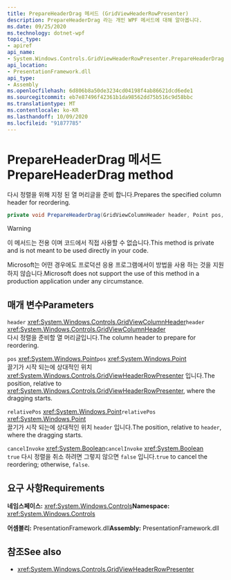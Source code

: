 ```yaml
---
title: PrepareHeaderDrag 메서드 (GridViewHeaderRowPresenter)
description: PrepareHeaderDrag 라는 개인 WPF 메서드에 대해 알아봅니다.
ms.date: 09/25/2020
ms.technology: dotnet-wpf
topic_type:
- apiref
api_name:
- System.Windows.Controls.GridViewHeaderRowPresenter.PrepareHeaderDrag
api_location:
- PresentationFramework.dll
api_type:
- Assembly
ms.openlocfilehash: 6d806b8a50de3234cd04198f4ab86621dcd6ede1
ms.sourcegitcommit: eb7e87496f42361b1da98562dd75b516c9d58bbc
ms.translationtype: MT
ms.contentlocale: ko-KR
ms.lasthandoff: 10/09/2020
ms.locfileid: "91877785"
---
```

# <a name="prepareheaderdrag-method"></a><span data-ttu-id="47683-103">PrepareHeaderDrag 메서드</span><span class="sxs-lookup"><span data-stu-id="47683-103">PrepareHeaderDrag method</span></span>

<span data-ttu-id="47683-104">다시 정렬을 위해 지정 된 열 머리글을 준비 합니다.</span><span class="sxs-lookup"><span data-stu-id="47683-104">Prepares the specified column header for reordering.</span></span>

```csharp
private void PrepareHeaderDrag(GridViewColumnHeader header, Point pos, Point relativePos, bool cancelInvoke)
```

> [!WARNING]
> <span data-ttu-id="47683-105">이 메서드는 전용 이며 코드에서 직접 사용할 수 없습니다.</span><span class="sxs-lookup"><span data-stu-id="47683-105">This method is private and is not meant to be used directly in your code.</span></span>
>
> <span data-ttu-id="47683-106">Microsoft는 어떤 경우에도 프로덕션 응용 프로그램에서이 방법을 사용 하는 것을 지원 하지 않습니다.</span><span class="sxs-lookup"><span data-stu-id="47683-106">Microsoft does not support the use of this method in a production application under any circumstance.</span></span>

## <a name="parameters"></a><span data-ttu-id="47683-107">매개 변수</span><span class="sxs-lookup"><span data-stu-id="47683-107">Parameters</span></span>

<span data-ttu-id="47683-108">`header` <xref:System.Windows.Controls.GridViewColumnHeader></span><span class="sxs-lookup"><span data-stu-id="47683-108">`header` <xref:System.Windows.Controls.GridViewColumnHeader></span></span>\
<span data-ttu-id="47683-109">다시 정렬을 준비할 열 머리글입니다.</span><span class="sxs-lookup"><span data-stu-id="47683-109">The column header to prepare for reordering.</span></span>

<span data-ttu-id="47683-110">`pos` <xref:System.Windows.Point></span><span class="sxs-lookup"><span data-stu-id="47683-110">`pos` <xref:System.Windows.Point></span></span>\
<span data-ttu-id="47683-111">끌기가 시작 되는에 상대적인 위치 <xref:System.Windows.Controls.GridViewHeaderRowPresenter> 입니다.</span><span class="sxs-lookup"><span data-stu-id="47683-111">The position, relative to <xref:System.Windows.Controls.GridViewHeaderRowPresenter>, where the dragging starts.</span></span>

<span data-ttu-id="47683-112">`relativePos` <xref:System.Windows.Point></span><span class="sxs-lookup"><span data-stu-id="47683-112">`relativePos` <xref:System.Windows.Point></span></span>\
<span data-ttu-id="47683-113">끌기가 시작 되는에 상대적인 위치 `header` 입니다.</span><span class="sxs-lookup"><span data-stu-id="47683-113">The position, relative to `header`, where the dragging starts.</span></span>

<span data-ttu-id="47683-114">`cancelInvoke` <xref:System.Boolean></span><span class="sxs-lookup"><span data-stu-id="47683-114">`cancelInvoke` <xref:System.Boolean></span></span>\
<span data-ttu-id="47683-115">`true` 다시 정렬을 취소 하려면 그렇지 않으면 `false` 입니다.</span><span class="sxs-lookup"><span data-stu-id="47683-115">`true` to cancel the reordering; otherwise, `false`.</span></span>

## <a name="requirements"></a><span data-ttu-id="47683-116">요구 사항</span><span class="sxs-lookup"><span data-stu-id="47683-116">Requirements</span></span>

<span data-ttu-id="47683-117">**네임스페이스:** <xref:System.Windows.Controls></span><span class="sxs-lookup"><span data-stu-id="47683-117">**Namespace:** <xref:System.Windows.Controls></span></span>

<span data-ttu-id="47683-118">**어셈블리:** PresentationFramework.dll</span><span class="sxs-lookup"><span data-stu-id="47683-118">**Assembly:** PresentationFramework.dll</span></span>

## <a name="see-also"></a><span data-ttu-id="47683-119">참조</span><span class="sxs-lookup"><span data-stu-id="47683-119">See also</span></span>

- <xref:System.Windows.Controls.GridViewHeaderRowPresenter>
